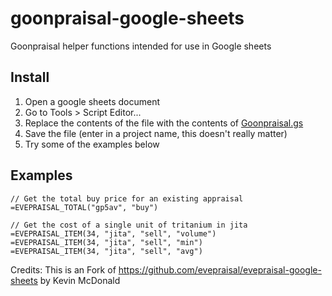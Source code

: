 # goonpraisal-google-sheets
Goonpraisal helper functions intended for use in Google sheets

## Install

1. Open a google sheets document
2. Go to Tools > Script Editor...
3. Replace the contents of the file with the contents of [Goonpraisal.gs]([https://raw.githubusercontent.com/evepraisal/evepraisal-google-sheets/master/Evepriasal.gs](https://raw.githubusercontent.com/ahoehne/goonpraisal-google-sheets/master/Goonpraisal.gs))
4. Save the file (enter in a project name, this doesn't really matter)
5. Try some of the examples below


## Examples
```
// Get the total buy price for an existing appraisal
=EVEPRAISAL_TOTAL("gp5av", "buy")

// Get the cost of a single unit of tritanium in jita
=EVEPRAISAL_ITEM(34, "jita", "sell", "volume")
=EVEPRAISAL_ITEM(34, "jita", "sell", "min")
=EVEPRAISAL_ITEM(34, "jita", "sell", "avg")

```
Credits:
This is an Fork of https://github.com/evepraisal/evepraisal-google-sheets by Kevin McDonald
